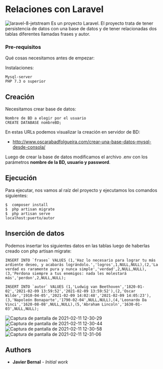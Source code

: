# Relaciones con Laravel
![laravel-8-jetstream](https://user-images.githubusercontent.com/36399447/107413788-7070f880-6b11-11eb-89ca-f58500eab36c.png)
Es un proyecto Laravel.
El proyecto trata de tener persistencia de datos con una base de datos y de tener relacionadas dos tablas diferentes llamadas frases y autor.

### Pre-requisitos

Qué cosas necesitamos antes de empezar:

Instalaciones:
```
Mysql-server
PHP 7.3 o superior
```

## Creación
Necesitamos crear base de datos:
```
Nombre de BD a elegir por el usuario
CREATE DATABASE nombreBD;
```
En estas URLs podemos visualizar la creación en servidor de BD:

* http://www.oscarabadfolgueira.com/crear-una-base-datos-mysql-desde-consola/

Luego de crear la base de datos modificamos el archivo .env con los parámetros **nombre de la BD, usuario y password**.

## Ejecución

Para ejecutar, nos vamos al raíz del proyecto  y ejecutamos los comandos siguientes:
```
$  composer install
$  php artisan migrate
$  php artisan serve
localhost:puerto/autor
```

## Inserción de datos
Podemos insertar los siguientes datos en las tablas luego de haberlas creado con php artisan migrate:
```
INSERT INTO `frases` VALUES (1,'Haz lo necesario para lograr tu más ardiente deseo, y acabarás lográndolo.','logros',1,NULL,NULL),(2,'La verdad es raramente pura y nunca simple','verdad',2,NULL,NULL),(3,'Perdona siempre a tus enemigos: nada les molestará más','perdon',2,NULL,NULL);

INSERT INTO `autor` VALUES (1,'Ludwig van Beethoven','1820-01-02','2021-02-09 13:59:52','2021-02-09 13:59:52'),(2,'Oscar Wilde','1910-04-05','2021-02-09 14:02:48','2021-02-09 14:05:23'),(3,'Napoleón Bonaparte','1790-02-04',NULL,NULL),(4,'Leonardo Da Vinci','1620-08-08',NULL,NULL),(5,'Abraham Lincoln','1630-01-03',NULL,NULL);

```
![Captura de pantalla de 2021-02-11 12-30-29](https://user-images.githubusercontent.com/36399447/107631318-0e290c80-6c65-11eb-9aaa-d5bca94d4622.png)
![Captura de pantalla de 2021-02-11 12-30-44](https://user-images.githubusercontent.com/36399447/107631320-0ec1a300-6c65-11eb-80f3-9d318e8c9198.png)
![Captura de pantalla de 2021-02-11 12-30-58](https://user-images.githubusercontent.com/36399447/107631321-0f5a3980-6c65-11eb-84bd-a5b56cd9c3ef.png)
![Captura de pantalla de 2021-02-11 12-31-06](https://user-images.githubusercontent.com/36399447/107631322-0f5a3980-6c65-11eb-9bdb-3eb39a75a307.png)

## Authors

* **Javier Bernal** - *Initial work* 
